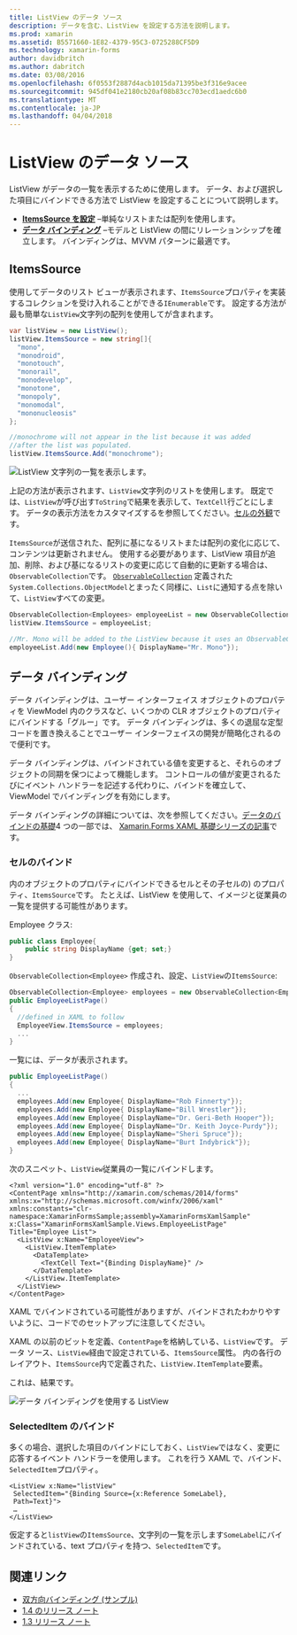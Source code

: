 ```yaml
---
title: ListView のデータ ソース
description: データを含む、ListView を設定する方法を説明します。
ms.prod: xamarin
ms.assetid: B5571660-1E82-4379-95C3-0725288CF5D9
ms.technology: xamarin-forms
author: davidbritch
ms.author: dabritch
ms.date: 03/08/2016
ms.openlocfilehash: 6f0553f2887d4acb1015da71395be3f316e9acee
ms.sourcegitcommit: 945df041e2180cb20af08b83cc703ecd1aedc6b0
ms.translationtype: MT
ms.contentlocale: ja-JP
ms.lasthandoff: 04/04/2018
---
```

# <a name="listview-data-sources"></a>ListView のデータ ソース

ListView がデータの一覧を表示するために使用します。 データ、および選択した項目にバインドできる方法で ListView を設定することについて説明します。

- **[ItemsSource を設定](#ItemsSource)** &ndash;単純なリストまたは配列を使用します。
- **[データ バインディング](#Data_Binding)** &ndash;モデルと ListView の間にリレーションシップを確立します。 バインディングは、MVVM パターンに最適です。

## <a name="itemssource"></a>ItemsSource
使用してデータのリスト ビューが表示されます、`ItemsSource`プロパティを実装するコレクションを受け入れることができる`IEnumerable`です。 設定する方法が最も簡単な`ListView`文字列の配列を使用してが含まれます。

```csharp
var listView = new ListView();
listView.ItemsSource = new string[]{
  "mono",
  "monodroid",
  "monotouch",
  "monorail",
  "monodevelop",
  "monotone",
  "monopoly",
  "monomodal",
  "mononucleosis"
};

//monochrome will not appear in the list because it was added
//after the list was populated.
listView.ItemsSource.Add("monochrome");
```

![](data-and-databinding-images/itemssource-simple.png "ListView 文字列の一覧を表示します。")

上記の方法が表示されます、`ListView`文字列のリストを使用します。 既定では、`ListView`が呼び出す`ToString`で結果を表示して、`TextCell`行ごとにします。 データの表示方法をカスタマイズするを参照してください。[セルの外観](~/xamarin-forms/user-interface/listview/customizing-cell-appearance.md)です。

`ItemsSource`が送信された、配列に基になるリストまたは配列の変化に応じて、コンテンツは更新されません。 使用する必要があります、ListView 項目が追加、削除、および基になるリストの変更に応じて自動的に更新する場合は、`ObservableCollection`です。 [`ObservableCollection`](https://developer.xamarin.com/api/type/System.Collections.ObjectModel.ObservableCollection%3CT%3E/) 定義された`System.Collections.ObjectModel`とまったく同様に、`List`に通知する点を除いて、`ListView`すべての変更。

```csharp
ObservableCollection<Employees> employeeList = new ObservableCollection<Employess>();
listView.ItemsSource = employeeList;

//Mr. Mono will be added to the ListView because it uses an ObservableCollection
employeeList.Add(new Employee(){ DisplayName="Mr. Mono"});
```

<a name="Data_Binding" />

## <a name="data-binding"></a>データ バインディング
データ バインディングは、ユーザー インターフェイス オブジェクトのプロパティを ViewModel 内のクラスなど、いくつかの CLR オブジェクトのプロパティにバインドする「グルー」です。 データ バインディングは、多くの退屈な定型コードを置き換えることでユーザー インターフェイスの開発が簡略化されるので便利です。

データ バインディングは、バインドされている値を変更すると、それらのオブジェクトの同期を保つによって機能します。 コントロールの値が変更されるたびにイベント ハンドラーを記述する代わりに、バインドを確立して、ViewModel でバインディングを有効にします。

データ バインディングの詳細については、次を参照してください。[データのバインドの基礎](~/xamarin-forms/xaml/xaml-basics/data-binding-basics.md)4 つの一部では、 [Xamarin.Forms XAML 基礎シリーズの記事](~/xamarin-forms/xaml/xaml-basics/index.md)です。

### <a name="binding-cells"></a>セルのバインド
内のオブジェクトのプロパティにバインドできるセルとその子セルの) のプロパティ、`ItemsSource`です。 たとえば、ListView を使用して、イメージと従業員の一覧を提供する可能性があります。

Employee クラス:

```csharp
public class Employee{
    public string DisplayName {get; set;}
}
```

`ObservableCollection<Employee>` 作成され、設定、`ListView`の`ItemsSource`:

```csharp
ObservableCollection<Employee> employees = new ObservableCollection<Employee>();
public EmployeeListPage()
{
  //defined in XAML to follow
  EmployeeView.ItemsSource = employees;
  ...
}
```

一覧には、データが表示されます。

```csharp
public EmployeeListPage()
{
  ...
  employees.Add(new Employee{ DisplayName="Rob Finnerty"});
  employees.Add(new Employee{ DisplayName="Bill Wrestler"});
  employees.Add(new Employee{ DisplayName="Dr. Geri-Beth Hooper"});
  employees.Add(new Employee{ DisplayName="Dr. Keith Joyce-Purdy"});
  employees.Add(new Employee{ DisplayName="Sheri Spruce"});
  employees.Add(new Employee{ DisplayName="Burt Indybrick"});
}
```

次のスニペット、`ListView`従業員の一覧にバインドします。

```xaml
<?xml version="1.0" encoding="utf-8" ?>
<ContentPage xmlns="http://xamarin.com/schemas/2014/forms"
xmlns:x="http://schemas.microsoft.com/winfx/2006/xaml"
xmlns:constants="clr-namespace:XamarinFormsSample;assembly=XamarinFormsXamlSample"
x:Class="XamarinFormsXamlSample.Views.EmployeeListPage"
Title="Employee List">
  <ListView x:Name="EmployeeView">
    <ListView.ItemTemplate>
      <DataTemplate>
        <TextCell Text="{Binding DisplayName}" />
      </DataTemplate>
    </ListView.ItemTemplate>
  </ListView>
</ContentPage>
```

XAML でバインドされている可能性がありますが、バインドされたわかりやすいように、コードでのセットアップに注意してください。

XAML の以前のビットを定義、`ContentPage`を格納している、`ListView`です。 データ ソース、`ListView`経由で設定されている、`ItemsSource`属性。 内の各行のレイアウト、`ItemsSource`内で定義された、`ListView.ItemTemplate`要素。

これは、結果です。

![](data-and-databinding-images/bound-data.png "データ バインディングを使用する ListView")

### <a name="binding-selecteditem"></a>SelectedItem のバインド

多くの場合、選択した項目のバインドにしておく、`ListView`ではなく、変更に応答するイベント ハンドラーを使用します。 これを行う XAML で、バインド、`SelectedItem`プロパティ。

```xaml
<ListView x:Name="listView"
 SelectedItem="{Binding Source={x:Reference SomeLabel},
 Path=Text}">
 …
</ListView>
```

仮定すると`listView`の`ItemsSource`、文字列の一覧を示します`SomeLabel`にバインドされている、text プロパティを持つ、`SelectedItem`です。



## <a name="related-links"></a>関連リンク

- [双方向バインディング (サンプル)](https://developer.xamarin.com/samples/xamarin-forms/UserInterface/ListView/SwitchEntryTwoBinding)
- [1.4 のリリース ノート](http://forums.xamarin.com/discussion/35451/xamarin-forms-1-4-0-released/)
- [1.3 リリース ノート](http://forums.xamarin.com/discussion/29934/xamarin-forms-1-3-0-released/)

